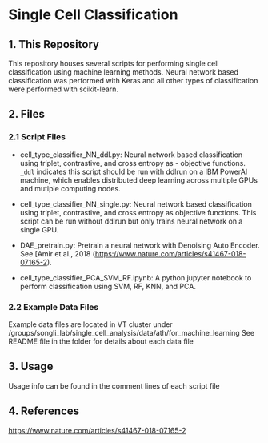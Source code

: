 # Single Cell Classification
## 1. This Repository
This repository houses several scripts for performing single cell classification using machine learning methods. Neural network based classification was performed with Keras and all other types of classification were performed with scikit-learn.
## 2. Files
### 2.1 Script Files
- cell_type_classifier_NN_ddl.py: Neural network based classification using triplet, contrastive, and cross entropy as - objective functions. `_ddl` indicates this script should be run with ddlrun on a IBM PowerAI machine, which enables distributed deep learning across multiple GPUs and mutiple computing nodes.

- cell_type_classifier_NN_single.py: Neural network based classification using triplet, contrastive, and cross entropy as objective functions. This script can be run without ddlrun but only trains neural network on a single GPU.

- DAE_pretrain.py: Pretrain a neural network with Denoising Auto Encoder. See [Amir et al., 2018 (https://www.nature.com/articles/s41467-018-07165-2).

- cell_type_classifier_PCA_SVM_RF.ipynb: A python jupyter notebook to perform classification using SVM, RF, KNN, and PCA.
### 2.2 Example Data Files
Example data files are located in VT cluster under /groups/songli_lab/single_cell_analysis/data/ath/for_machine_learning
See README file in the folder for details about each data file
## 3. Usage
Usage info can be found in the comment lines of each script file
## 4. References
https://www.nature.com/articles/s41467-018-07165-2
